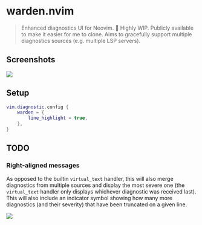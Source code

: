 # warden.nvim

> Enhanced diagnostics UI for Neovim. 🚧 Highly WIP. Publicly available to make it easier for me to clone.
> Aims to gracefully support multiple diagnostics sources (e.g. multiple LSP servers).

## Screenshots

![](https://user-images.githubusercontent.com/6705160/217061421-b4e0a03b-88af-47b0-a84f-91c91c51cc21.png)

## Setup

```lua
vim.diagnostic.config {
    warden = {
        line_highlight = true,
    },
}
```

## TODO

### Right-aligned messages

As opposed to the builtin `virtual_text` handler, this will also merge diagnostics from multiple sources and display the
most severe one (the `virtual_text` handler only displays whichever diagnostic was received last). This will also
include an indicator symbol showing how many more diagnostics (and their severity) that have been truncated on a given
line.

![](https://user-images.githubusercontent.com/6705160/217064093-d5b86125-8941-4453-8f9a-a2bc5283483a.png)
